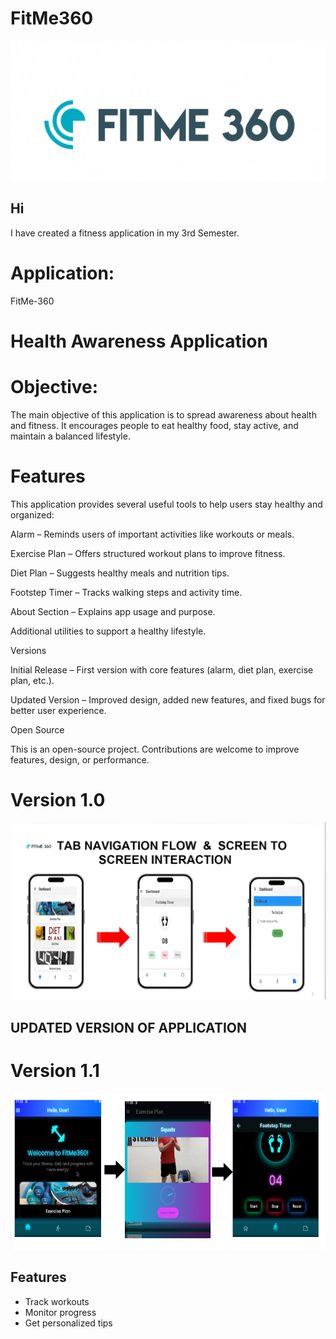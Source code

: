 # FitMe360
![FitMe360 Logo](splash.png)
##  Hi
I have created a fitness application in my 3rd Semester. 
# Application:
FitMe-360
# Health Awareness Application
# Objective:

The main objective of this application is to spread awareness about health and fitness. It encourages people to eat healthy food, stay active, and maintain a balanced lifestyle.

# Features

This application provides several useful tools to help users stay healthy and organized:

Alarm – Reminds users of important activities like workouts or meals.

Exercise Plan – Offers structured workout plans to improve fitness.

Diet Plan – Suggests healthy meals and nutrition tips.

Footstep Timer – Tracks walking steps and activity time.

About Section – Explains app usage and purpose.

Additional utilities to support a healthy lifestyle.

Versions

Initial Release – First version with core features (alarm, diet plan, exercise plan, etc.).

Updated Version – Improved design, added new features, and fixed bugs for better user experience.

Open Source

This is an open-source project. Contributions are welcome to improve features, design, or performance.
# Version 1.0
![FitMe360 Logo](logo.png)
## UPDATED VERSION OF APPLICATION
# Version 1.1
![FitMe360 Logo](j.png)

## Features

- Track workouts
- Monitor progress
- Get personalized tips

